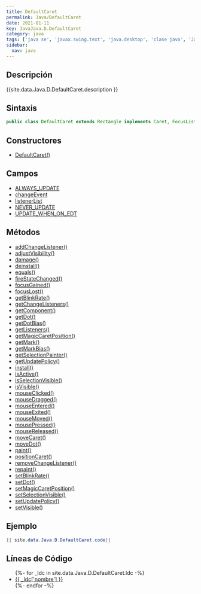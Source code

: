 ```yaml
---
title: DefaultCaret
permalink: Java/DefaultCaret
date: 2021-01-11
key: JavaJava.D.DefaultCaret
category: java
tags: ['java se', 'javax.swing.text', 'java.desktop', 'clase java', 'Java 1.0']
sidebar: 
  nav: java
---
```


## Descripción
{{site.data.Java.D.DefaultCaret.description }}

## Sintaxis
~~~java
public class DefaultCaret extends Rectangle implements Caret, FocusListener, MouseListener, MouseMotionListener
~~~

## Constructores
* [DefaultCaret()](/Java/DefaultCaret/DefaultCaret/)

## Campos
* [ALWAYS_UPDATE](/Java/DefaultCaret/ALWAYS_UPDATE)
* [changeEvent](/Java/DefaultCaret/changeEvent)
* [listenerList](/Java/DefaultCaret/listenerList)
* [NEVER_UPDATE](/Java/DefaultCaret/NEVER_UPDATE)
* [UPDATE_WHEN_ON_EDT](/Java/DefaultCaret/UPDATE_WHEN_ON_EDT)

## Métodos
* [addChangeListener()](/Java/DefaultCaret/addChangeListener)
* [adjustVisibility()](/Java/DefaultCaret/adjustVisibility)
* [damage()](/Java/DefaultCaret/damage)
* [deinstall()](/Java/DefaultCaret/deinstall)
* [equals()](/Java/DefaultCaret/equals)
* [fireStateChanged()](/Java/DefaultCaret/fireStateChanged)
* [focusGained()](/Java/DefaultCaret/focusGained)
* [focusLost()](/Java/DefaultCaret/focusLost)
* [getBlinkRate()](/Java/DefaultCaret/getBlinkRate)
* [getChangeListeners()](/Java/DefaultCaret/getChangeListeners)
* [getComponent()](/Java/DefaultCaret/getComponent)
* [getDot()](/Java/DefaultCaret/getDot)
* [getDotBias()](/Java/DefaultCaret/getDotBias)
* [getListeners()](/Java/DefaultCaret/getListeners)
* [getMagicCaretPosition()](/Java/DefaultCaret/getMagicCaretPosition)
* [getMark()](/Java/DefaultCaret/getMark)
* [getMarkBias()](/Java/DefaultCaret/getMarkBias)
* [getSelectionPainter()](/Java/DefaultCaret/getSelectionPainter)
* [getUpdatePolicy()](/Java/DefaultCaret/getUpdatePolicy)
* [install()](/Java/DefaultCaret/install)
* [isActive()](/Java/DefaultCaret/isActive)
* [isSelectionVisible()](/Java/DefaultCaret/isSelectionVisible)
* [isVisible()](/Java/DefaultCaret/isVisible)
* [mouseClicked()](/Java/DefaultCaret/mouseClicked)
* [mouseDragged()](/Java/DefaultCaret/mouseDragged)
* [mouseEntered()](/Java/DefaultCaret/mouseEntered)
* [mouseExited()](/Java/DefaultCaret/mouseExited)
* [mouseMoved()](/Java/DefaultCaret/mouseMoved)
* [mousePressed()](/Java/DefaultCaret/mousePressed)
* [mouseReleased()](/Java/DefaultCaret/mouseReleased)
* [moveCaret()](/Java/DefaultCaret/moveCaret)
* [moveDot()](/Java/DefaultCaret/moveDot)
* [paint()](/Java/DefaultCaret/paint)
* [positionCaret()](/Java/DefaultCaret/positionCaret)
* [removeChangeListener()](/Java/DefaultCaret/removeChangeListener)
* [repaint()](/Java/DefaultCaret/repaint)
* [setBlinkRate()](/Java/DefaultCaret/setBlinkRate)
* [setDot()](/Java/DefaultCaret/setDot)
* [setMagicCaretPosition()](/Java/DefaultCaret/setMagicCaretPosition)
* [setSelectionVisible()](/Java/DefaultCaret/setSelectionVisible)
* [setUpdatePolicy()](/Java/DefaultCaret/setUpdatePolicy)
* [setVisible()](/Java/DefaultCaret/setVisible)

## Ejemplo
~~~java
{{ site.data.Java.D.DefaultCaret.code}}
~~~

## Líneas de Código
<ul>
{%- for _ldc in site.data.Java.D.DefaultCaret.ldc -%}
   <li>
       <a href="{{_ldc['url'] }}">{{ _ldc['nombre'] }}</a>
   </li>
{%- endfor -%}
</ul>
